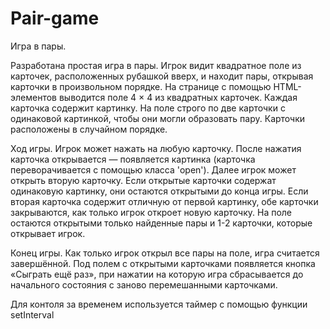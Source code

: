# Pair-game
Игра в пары. 

Разработана простая игра в пары. Игрок видит квадратное поле из карточек, расположенных рубашкой вверх, и находит пары, открывая карточки в произвольном порядке. 
На странице с помощью HTML-элементов выводится поле 4 × 4 из квадратных карточек. Каждая карточка содержит картинку. На поле строго по две карточки с одинаковой 
картинкой, чтобы они могли образовать пару. Карточки расположены в случайном порядке. 

Ход игры. Игрок может нажать на любую карточку. После нажатия карточка открывается — появляется картинка (карточка переворачивается с помощью класса 'open'). 
Далее игрок может открыть вторую карточку. Если открытые карточки содержат одинаковую картинку, они остаются открытыми до конца игры. 
Если вторая карточка содержит отличную от первой картинку, обе карточки закрываются, как только игрок откроет новую карточку. 
На поле остаются открытыми только найденные пары и 1-2 карточки, которые открывает игрок.

Конец игры. Как только игрок открыл все пары на поле, игра считается завершённой. 
Под полем с открытыми карточками появляется кнопка «Сыграть ещё раз», 
при нажатии на которую игра сбрасывается до начального состояния с заново перемешанными карточками.

Для контоля за временем используется таймер с помощью функции setInterval
